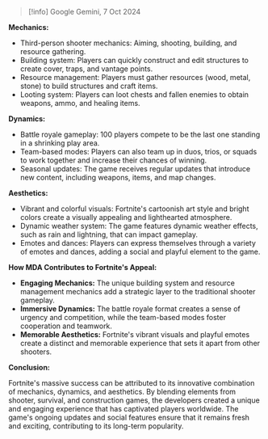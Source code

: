 > [!info] Google Gemini, 7 Oct 2024


**Mechanics:**

- Third-person shooter mechanics: Aiming, shooting, building, and resource gathering.
- Building system: Players can quickly construct and edit structures to create cover, traps, and vantage points.
- Resource management: Players must gather resources (wood, metal, stone) to build structures and craft items.
- Looting system: Players can loot chests and fallen enemies to obtain weapons, ammo, and healing items.

**Dynamics:**

- Battle royale gameplay: 100 players compete to be the last one standing in a shrinking play area.
- Team-based modes: Players can also team up in duos, trios, or squads to work together and increase their chances of winning.
- Seasonal updates: The game receives regular updates that introduce new content, including weapons, items, and map changes.

**Aesthetics:**

- Vibrant and colorful visuals: Fortnite's cartoonish art style and bright colors create a visually appealing and lighthearted atmosphere.
- Dynamic weather system: The game features dynamic weather effects, such as rain and lightning, that can impact gameplay.
- Emotes and dances: Players can express themselves through a variety of emotes and dances, adding a social and playful element to the game.

**How MDA Contributes to Fortnite's Appeal:**

- **Engaging Mechanics:** The unique building system and resource management mechanics add a strategic layer to the traditional shooter gameplay.
- **Immersive Dynamics:** The battle royale format creates a sense of urgency and competition, while the team-based modes foster cooperation and teamwork.
- **Memorable Aesthetics:** Fortnite's vibrant visuals and playful emotes create a distinct and memorable experience that sets it apart from other shooters.

**Conclusion:**

Fortnite's massive success can be attributed to its innovative combination of mechanics, dynamics, and aesthetics. By blending elements from shooter, survival, and construction games, the developers created a unique and engaging experience that has captivated players worldwide. The game's ongoing updates and social features ensure that it remains fresh and exciting, contributing to its long-term popularity.